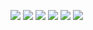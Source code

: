 [Atreides]: https://i.imgur.com/Fi7MbIs.png
[BeneGesserit]: https://i.imgur.com/lvsf5Qh.png
[Emperor]: https://i.imgur.com/YwLYWq4.png
[Fremen]: https://i.imgur.com/4ftfDBe.png
[Harkonnen]: https://i.imgur.com/NeSxXBL.png
[Guild]: https://i.imgur.com/0kY35KZ.png

![][Atreides]
![][BeneGesserit]
![][Emperor]
![][Fremen]
![][Harkonnen]
![][Guild]
